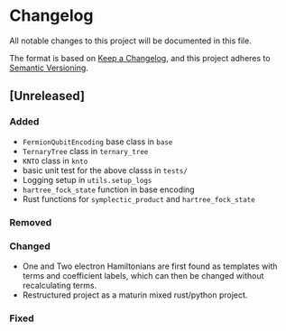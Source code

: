 # Changelog

All notable changes to this project will be documented in this file.

The format is based on [Keep a Changelog](https://keepachangelog.com/en/1.1.0/),
and this project adheres to [Semantic Versioning](https://semver.org/spec/v2.0.0.html).

## [Unreleased]

### Added
- `FermionQubitEncoding` base class in `base`
- `TernaryTree` class in `ternary_tree`
- `KNTO` class in `knto`
- basic unit test for the above classs in `tests/`
- Logging setup in `utils.setup_logs`
- `hartree_fock_state` function in base encoding
- Rust functions for `symplectic_product` and `hartree_fock_state`

### Removed

### Changed
- One and Two electron Hamiltonians are first found as templates with terms and coefficient labels, which can then be changed without recalculating terms.
- Restructured project as a maturin mixed rust/python project.

### Fixed 